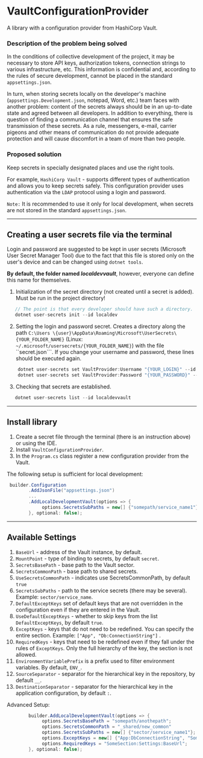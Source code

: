 # VaultConfigurationProvider
A library with a configuration provider from HashiCorp Vault.

### Description of the problem being solved
In the conditions of collective development of the project, it may be necessary to store API keys, authorization tokens,
connection strings to various infrastructure, etc. This information is confidential and, according to the rules of secure development, cannot be placed
in the standard ```appsettings.json```.

In turn, when storing secrets locally on the developer's machine (```appsettings.Development.json```,
notepad, Word, etc.) team faces with another problem: content of the secrets always should be in an up-to-date state and agreed between all developers.
In addition to everything, there is question of finding a communication channel that ensures the safe transmission of these secrets.
As a rule, messengers, e-mail, carrier pigeons and other means of communication
do not provide adequate protection and will cause discomfort in a team of more than two people.

### Proposed solution
Keep secrets in specially designated places and use the right tools.

For example, `HashiCorp Vault` - supports different types of authentication and allows you to keep secrets safely.
This configuration provider uses authentication via the `LDAP` protocol using a login and password.

```Note:```
It is recommended to use it only for local development, when secrets are not stored in the standard ```appsettings.json```.

---
## Creating a user secrets file via the terminal

Login and password are suggested to be kept in user secrets (Microsoft User Secret Manager Tool) due to the fact that this file 
is stored only on the user's device and can be changed using ```dotnet tools```.

**By default, the folder named _localdevvault_**, however, everyone can define this name for themselves.

1. Initialization of the secret directory (not created until a secret is added). Must be run in the project directory!
```csharp
   // The point is that every developer should have such a directory.
   dotnet user-secrets init --id localdev
```
2. Setting the login and password secret. Creates a directory along the path ``C:\Users \{user}\AppData\Roaming\Microsoft\UserSecrets\{YOUR_FOLDER_NAME}`` (Linux: ``~/.microsoft/usersecrets/{YOUR_FOLDER_NAME}``) with the file ``secret.json```.
    If you change your username and password, these lines should be executed again.
```csharp
    dotnet user-secrets set VaultProvider:Username "{YOUR_LOGIN}" --id localdevvault
    dotnet user-secrets set VaultProvider:Password "{YOUR_PASSWORD}" --id localdevvault
```
3. Checking that secrets are established.
 ```csharp
    dotnet user-secrets list --id localdevvault
```

---
## Install library
1. Create a secret file through the terminal (there is an instruction above) or using the IDE.
2. Install ```VaultConfigurationProvider```.
3. In the ```Program.cs``` class register a new configuration provider from the Vault.

The following setup is sufficient for local development:
```csharp
 builder.Configuration
        .AddJsonFile("appsettings.json")
        ...
        .AddLocalDevelopmentVault(options => {
             options.SecretsSubPaths = new[] {"somepath/service_name1"};
        }, optional: false);
```
---
## Available Settings
1. ``BaseUrl`` - address of the Vault instance, by default.
2. ``MountPoint`` -  type of binding to secrets, by default ``secret``.
3. ``SecretsBasePath`` - base path to the Vault sector.
4. ``SecretsCommonPath`` - base path to shared secrets.
5. ``UseSecretsCommonPath`` - indicates use SecretsCommonPath, by default ``true``
6. ``SecretsSubPaths`` - path to the service secrets (there may be several). Example: ``sector/service_name``.
7. ``DefaultExceptKeys`` set of default keys that are not overridden in the configuration even if they are entered in the Vault.
8. ``UseDefaultExceptKeys`` - whether to skip keys from the list ``DefaultExceptKeys``, by default ``true``.
9. ``ExceptKeys`` - keys that do not need to be redefined. You can specify the entire section. Example: ``["App", "Db:ConnectionString"]`` .
10. ``RequiredKeys`` - keys that need to be redefined even if they fall under the rules of ``ExceptKeys``. Only the full hierarchy of the key, the section is not allowed.
11. ``EnvironmentVariablePrefix`` is a prefix used to filter environment variables. By default, ``ENV_``.
12. ``SourceSeparator`` - separator for the hierarchical key in the repository, by default ``__``.
13. ``DestinationSeparator`` - separator for the hierarchical key in the application configuration, by default ``:``.

Advanced Setup:
```csharp
        builder.AddLocalDevelopmentVault(options => {
             options.SecretsBasePath = "somepath/anothepath";
             options.SecretsCommonPath = "_shared/new_common"
             options.SecretsSubPaths = new[] {"sector/service_name1"};
             options.ExceptKeys = new[] {"App:DbConnectionString", "SomeSection"};
             options.RequiredKeys = "SomeSection:Settings:BaseUrl";
        }, optional: false);
```